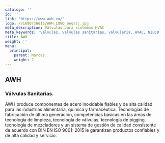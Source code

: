 ```yaml
---
catalogo: ''
id: ''
link: 'https://www.awh.eu/'
logo: /v1680736615/AWH_LOGO_beqazj.jpg
meta_description: Válvulas para sistemas HVAC
meta_keywords: 'valvulas, valvulas sanitarias, valvuleria, HVAC, NIBCO, VNE'
title: AWH
weight: ''
menu:
  principal:
    parent: Marcas
    weight: 2
---
```


## AWH

### Válvulas Sanitarias.

AWH produce componentes de acero inoxidable fiables y de alta calidad para las industrias alimentaria, química y farmacéutica. Tecnologías de fabricación de última generación, competencias básicas en las áreas de tecnología de limpieza, tecnología de válvulas, tecnología de pigging, tecnología de mezcladores y un sistema de gestión de calidad consistente de acuerdo con DIN EN ISO 9001: 2015 le garantizan productos confiables y de alta calidad y servicio.

